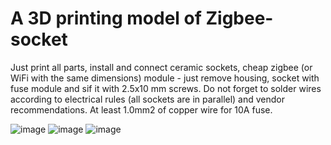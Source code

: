 # A 3D printing model of Zigbee-socket

Just print all parts, install and connect ceramic sockets, cheap zigbee (or WiFi with the same dimensions) module - just remove housing, socket with fuse module and sif it with 2.5x10 mm screws. Do not forget to solder wires according to electrical rules (all sockets are in parallel) and vendor recommendations.
At least 1.0mm2 of copper wire for 10A fuse.

![image](https://github.com/user-attachments/assets/3eb26cce-094d-4b32-bed3-9c8621d51e60)
![image](https://github.com/user-attachments/assets/17ba498f-6747-4d28-8e33-ac6c514966d0)
![image](https://github.com/user-attachments/assets/a668407e-f06e-4f9b-a946-835b9ca52dd9)



